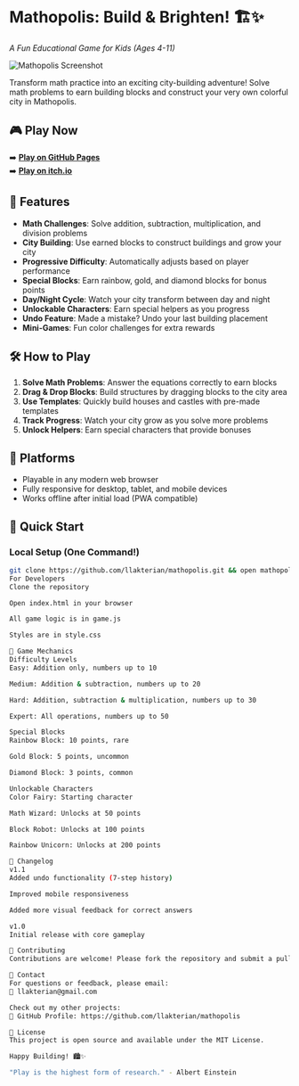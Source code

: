 # Mathopolis: Build & Brighten! 🏗️✨

*A Fun Educational Game for Kids (Ages 4-11)*

![Mathopolis Screenshot](https://imgur.com/lnpPSJ0)

Transform math practice into an exciting city-building adventure! Solve math problems to earn building blocks and construct your very own colorful city in Mathopolis.

## 🎮 Play Now

➡️ **[Play on GitHub Pages](https://llakterian.github.io/mathopolis/)**  
➡️ **[Play on itch.io](https://llakterian.itch.io/mathopolis)**

## 🌟 Features

- **Math Challenges**: Solve addition, subtraction, multiplication, and division problems
- **City Building**: Use earned blocks to construct buildings and grow your city
- **Progressive Difficulty**: Automatically adjusts based on player performance
- **Special Blocks**: Earn rainbow, gold, and diamond blocks for bonus points
- **Day/Night Cycle**: Watch your city transform between day and night
- **Unlockable Characters**: Earn special helpers as you progress
- **Undo Feature**: Made a mistake? Undo your last building placement
- **Mini-Games**: Fun color challenges for extra rewards

## 🛠️ How to Play

1. **Solve Math Problems**: Answer the equations correctly to earn blocks
2. **Drag & Drop Blocks**: Build structures by dragging blocks to the city area
3. **Use Templates**: Quickly build houses and castles with pre-made templates
4. **Track Progress**: Watch your city grow as you solve more problems
5. **Unlock Helpers**: Earn special characters that provide bonuses

## 📱 Platforms

- Playable in any modern web browser
- Fully responsive for desktop, tablet, and mobile devices
- Works offline after initial load (PWA compatible)

## 🚀 Quick Start

### Local Setup (One Command!)
```bash
git clone https://github.com/llakterian/mathopolis.git && open mathopolis/index.html
For Developers
Clone the repository

Open index.html in your browser

All game logic is in game.js

Styles are in style.css

📜 Game Mechanics
Difficulty Levels
Easy: Addition only, numbers up to 10

Medium: Addition & subtraction, numbers up to 20

Hard: Addition, subtraction & multiplication, numbers up to 30

Expert: All operations, numbers up to 50

Special Blocks
Rainbow Block: 10 points, rare

Gold Block: 5 points, uncommon

Diamond Block: 3 points, common

Unlockable Characters
Color Fairy: Starting character

Math Wizard: Unlocks at 50 points

Block Robot: Unlocks at 100 points

Rainbow Unicorn: Unlocks at 200 points

📝 Changelog
v1.1
Added undo functionality (7-step history)

Improved mobile responsiveness

Added more visual feedback for correct answers

v1.0
Initial release with core gameplay

🤝 Contributing
Contributions are welcome! Please fork the repository and submit a pull request with your improvements.

📧 Contact
For questions or feedback, please email:
📩 llakterian@gmail.com

Check out my other projects:
🔗 GitHub Profile: https://github.com/llakterian/mathopolis

📄 License
This project is open source and available under the MIT License.

Happy Building! 🏙️✨

"Play is the highest form of research." - Albert Einstein
